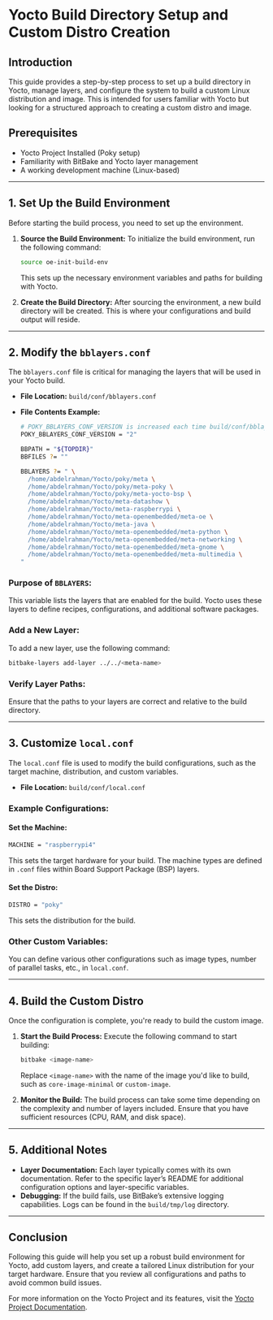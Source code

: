 # Yocto Build Directory Setup and Custom Distro Creation

## Introduction
This guide provides a step-by-step process to set up a build directory in Yocto, manage layers, and configure the system to build a custom Linux distribution and image. This is intended for users familiar with Yocto but looking for a structured approach to creating a custom distro and image.

## Prerequisites
- Yocto Project Installed (Poky setup)
- Familiarity with BitBake and Yocto layer management
- A working development machine (Linux-based)

---

## 1. Set Up the Build Environment

Before starting the build process, you need to set up the environment.

1. **Source the Build Environment:**
   To initialize the build environment, run the following command:
   
   ```bash
   source oe-init-build-env
   ```

   This sets up the necessary environment variables and paths for building with Yocto.

2. **Create the Build Directory:**
   After sourcing the environment, a new build directory will be created. This is where your configurations and build output will reside.

---

## 2. Modify the `bblayers.conf`

The `bblayers.conf` file is critical for managing the layers that will be used in your Yocto build.

- **File Location:** `build/conf/bblayers.conf`
- **File Contents Example:**
  
  ```bash
  # POKY_BBLAYERS_CONF_VERSION is increased each time build/conf/bblayers.conf changes incompatibly
  POKY_BBLAYERS_CONF_VERSION = "2"
  
  BBPATH = "${TOPDIR}"
  BBFILES ?= ""
  
  BBLAYERS ?= " \
    /home/abdelrahman/Yocto/poky/meta \
    /home/abdelrahman/Yocto/poky/meta-poky \
    /home/abdelrahman/Yocto/poky/meta-yocto-bsp \
    /home/abdelrahman/Yocto/meta-datashow \
    /home/abdelrahman/Yocto/meta-raspberrypi \
    /home/abdelrahman/Yocto/meta-openembedded/meta-oe \
    /home/abdelrahman/Yocto/meta-java \
    /home/abdelrahman/Yocto/meta-openembedded/meta-python \
    /home/abdelrahman/Yocto/meta-openembedded/meta-networking \
    /home/abdelrahman/Yocto/meta-openembedded/meta-gnome \
    /home/abdelrahman/Yocto/meta-openembedded/meta-multimedia \
  "
  ```

### Purpose of `BBLAYERS`:
This variable lists the layers that are enabled for the build. Yocto uses these layers to define recipes, configurations, and additional software packages.

### Add a New Layer:
To add a new layer, use the following command:

```bash
bitbake-layers add-layer ../../<meta-name>
```

### Verify Layer Paths:
Ensure that the paths to your layers are correct and relative to the build directory.

---

## 3. Customize `local.conf`

The `local.conf` file is used to modify the build configurations, such as the target machine, distribution, and custom variables.

- **File Location:** `build/conf/local.conf`

### Example Configurations:

#### Set the Machine:

```bash
MACHINE = "raspberrypi4"
```
This sets the target hardware for your build. The machine types are defined in `.conf` files within Board Support Package (BSP) layers.

#### Set the Distro:
```bash
DISTRO = "poky"
```
This sets the distribution for the build.

### Other Custom Variables:
You can define various other configurations such as image types, number of parallel tasks, etc., in `local.conf`.

---

## 4. Build the Custom Distro

Once the configuration is complete, you're ready to build the custom image.

1. **Start the Build Process:**
   Execute the following command to start building:

   ```bash
   bitbake <image-name>
   ```

   Replace `<image-name>` with the name of the image you'd like to build, such as `core-image-minimal` or `custom-image`.

2. **Monitor the Build:**
   The build process can take some time depending on the complexity and number of layers included. Ensure that you have sufficient resources (CPU, RAM, and disk space).

---

## 5. Additional Notes

- **Layer Documentation:** Each layer typically comes with its own documentation. Refer to the specific layer’s README for additional configuration options and layer-specific variables.
- **Debugging:** If the build fails, use BitBake’s extensive logging capabilities. Logs can be found in the `build/tmp/log` directory.

---

## Conclusion

Following this guide will help you set up a robust build environment for Yocto, add custom layers, and create a tailored Linux distribution for your target hardware. Ensure that you review all configurations and paths to avoid common build issues.

For more information on the Yocto Project and its features, visit the [Yocto Project Documentation](https://www.yoctoproject.org/documentation/).

